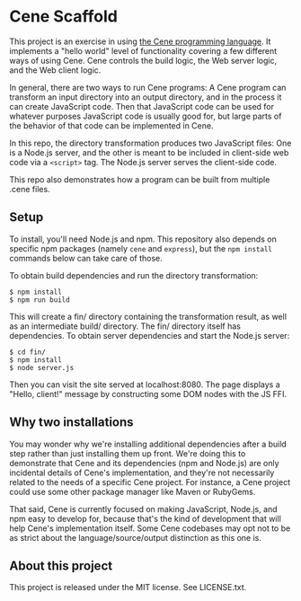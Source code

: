 # Cene Scaffold

This project is an exercise in using [the Cene programming language](https://github.com/era-platform/cene). It implements a "hello world" level of functionality covering a few different ways of using Cene. Cene controls the build logic, the Web server logic, and the Web client logic.

In general, there are two ways to run Cene programs: A Cene program can transform an input directory into an output directory, and in the process it can create JavaScript code. Then that JavaScript code can be used for whatever purposes JavaScript code is usually good for, but large parts of the behavior of that code can be implemented in Cene.

In this repo, the directory transformation produces two JavaScript files: One is a Node.js server, and the other is meant to be included in client-side web code via a `<script>` tag. The Node.js server serves the client-side code.

This repo also demonstrates how a program can be built from multiple .cene files.

## Setup

To install, you'll need Node.js and npm. This repository also depends on specific npm packages (namely `cene` and `express`), but the `npm install` commands below can take care of those.

To obtain build dependencies and run the directory transformation:

```
$ npm install
$ npm run build
```

This will create a fin/ directory containing the transformation result, as well as an intermediate build/ directory. The fin/ directory itself has dependencies. To obtain server dependencies and start the Node.js server:

```
$ cd fin/
$ npm install
$ node server.js
```

Then you can visit the site served at localhost:8080. The page displays a "Hello, client!" message by constructing some DOM nodes with the JS FFI.

## Why two installations

You may wonder why we're installing additional dependencies after a build step rather than just installing them up front. We're doing this to demonstrate that Cene and its dependencies (npm and Node.js) are only incidental details of Cene's implementation, and they're not necessarily related to the needs of a specific Cene project. For instance, a Cene project could use some other package manager like Maven or RubyGems.

That said, Cene is currently focused on making JavaScript, Node.js, and npm easy to develop for, because that's the kind of development that will help Cene's implementation itself. Some Cene codebases may opt not to be as strict about the language/source/output distinction as this one is.

## About this project

This project is released under the MIT license. See LICENSE.txt.
